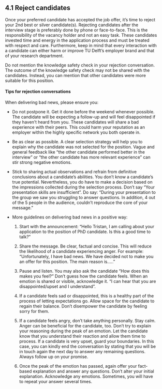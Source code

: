 ## 4.1 Reject candidates 

Once your preferred candidate has accepted the job offer, it’s time to reject your 2nd best or silver candidate(s). Rejecting candidates after the interview stage is preferably done by phone or face-to-face. This is the responsibility of the vacancy holder and not an easy task. These candidates invested time and energy in the application process and must be treated with respect and care. Furthermore, keep in mind that every interaction with a candidate can either harm or improve TU Delft’s employer brand and that of your research department.  

Do not mention the knowledge safety check in your rejection conversation. The outcome of the knowledge safety check may not be shared with the candidates. Instead, you can mention that other candidates were more suitable for this position. 

#### Tips for rejection conversations 

When delivering bad news, please ensure you:  

* Do not postpone it. Get it done before the weekend whenever possible. The candidate will be expecting a follow-up and will feel disappointed if they haven’t heard from you. These candidates will share a bad experience with their peers. This could harm your reputation as an employer within the highly specific network you both operate in.  

* Be as clear as possible. A clear selection strategy will help you to explain why the candidate was not selected for the position. Vague and general feedback like “the other candidate performed better in the interview” or “the other candidate has more relevant experience” can stir strong negative emotions. 

* Stick to sharing actual observations and refrain from definitive conclusions about a candidate’s abilities. You don’t know a candidate’s true potential. Nevertheless, you do have to make a decision based on the impressions collected during the selection process. Don’t say “Your presentation skills are insufficient”. Do say: “During your presentation to the group we saw you struggling to answer questions. In addition, 4 out of the 5 people in the audience, couldn’t reproduce the core of your message.” 

* More guidelines on delivering bad news in a positive way:  

    1. Start with the announcement: “Hello Tristan, I am calling about your application to the position of PhD candidate. Is this a good time to talk?”  

    2. Share the message. Be clear, factual and concise. This will reduce the likelihood of a candidate experiencing anger. For example: “Unfortunately, I have bad news. We have decided not to make you an offer for this position. The main reason is…..”  

    3. Pause and listen. You may also ask the candidate “How does this makes you feel?” Don’t guess how the candidate feels. When an emotion is shared or visible, acknowledge it. “I can hear that you are disappointed/upset and I understand”.    

    4. If a candidate feels sad or disappointed, this is a healthy part of the process of letting expectations go. Allow space for the candidate to regain their balance. Don’t disempower the candidate by feeling sorry for them.   

    5. If a candidate feels angry, don’t take anything personally. Stay calm. Anger can be beneficial for the candidate, too. Don’t try to explain your reasoning during the peak of an emotion. Let the candidate know that you understand their reaction and allow them time to process. If a candidate is very upset, guard your boundaries. In this case, you can kindly end the conversation by stating that you will be in touch again the next day to answer any remaining questions. Always follow up on your promise.  

    6. Once the peak of the emotion has passed, again offer your fact-based explanation and answer any questions. Don’t alter your initial explanation. Acknowledge any emotions. Sometimes, you will have to repeat your answer several times. 